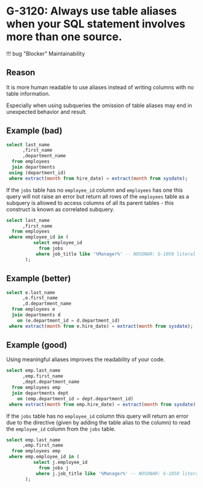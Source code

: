 # G-3120: Always use table aliases when your SQL statement involves more than one source.

!!! bug "Blocker"
    Maintainability

## Reason

It is more human readable to use aliases instead of writing columns with no table information.

Especially when using subqueries the omission of table aliases may end in unexpected behavior and result. 

## Example (bad)

``` sql
select last_name
      ,first_name
      ,department_name
  from employees
  join departments
 using (department_id)
 where extract(month from hire_date) = extract(month from sysdate);
```

If the `jobs` table has no `employee_id` column and `employees` has one this query will not raise an error but return all rows of the `employees` table as a subquery is allowed to access columns of all its parent tables - this construct is known as correlated subquery.

``` sql
select last_name
      ,first_name
  from employees
 where employee_id in (
          select employee_id
            from jobs
           where job_title like '%Manager%' -- NOSONAR: G-1050 literal is ok for a standalone query
       );
```

## Example (better)

``` sql
select e.last_name
      ,e.first_name
      ,d.department_name
  from employees e
  join departments d
    on (e.department_id = d.department_id)
 where extract(month from e.hire_date) = extract(month from sysdate);
```

## Example (good)

Using meaningful aliases improves the readability of your code.

``` sql
select emp.last_name
      ,emp.first_name
      ,dept.department_name
  from employees emp
  join departments dept
    on (emp.department_id = dept.department_id)
 where extract(month from emp.hire_date) = extract(month from sysdate);
```

If the `jobs` table has no `employee_id` column this query will return an error due to the directive (given by adding the table alias to the column) to read the `employee_id` column from the `jobs` table.

``` sql
select emp.last_name
      ,emp.first_name
  from employees emp
 where emp.employee_id in (
          select j.employee_id
            from jobs j
           where j.job_title like '%Manager%' -- NOSONAR: G-1050 literal is ok for a standalone query
       );
```

